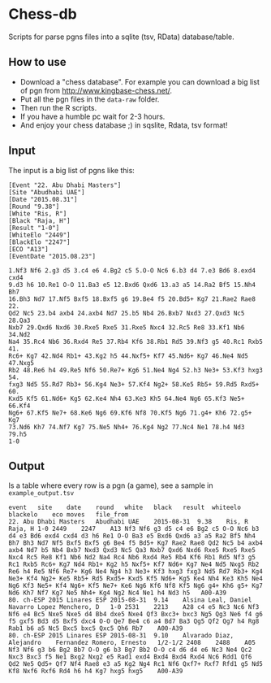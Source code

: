 # Chess-db

Scripts for parse pgns files into a sqlite (tsv, RData) database/table.

## How to use

- Download a "chess database". For example you can download a big list of pgn from http://www.kingbase-chess.net/.
- Put all the pgn files in the `data-raw` folder.
- Then run the R scripts.
- If you have a humble pc wait for 2-3 hours.
- And enjoy your chess database ;) in sqslite, Rdata, tsv format!

## Input

The input is a big list of pgns like this:

```
[Event "22. Abu Dhabi Masters"]
[Site "Abudhabi UAE"]
[Date "2015.08.31"]
[Round "9.38"]
[White "Ris, R"]
[Black "Raja, H"]
[Result "1-0"]
[WhiteElo "2449"]
[BlackElo "2247"]
[ECO "A13"]
[EventDate "2015.08.23"]

1.Nf3 Nf6 2.g3 d5 3.c4 e6 4.Bg2 c5 5.O-O Nc6 6.b3 d4 7.e3 Bd6 8.exd4 cxd4 
9.d3 h6 10.Re1 O-O 11.Ba3 e5 12.Bxd6 Qxd6 13.a3 a5 14.Ra2 Bf5 15.Nh4 Bh7 
16.Bh3 Nd7 17.Nf5 Bxf5 18.Bxf5 g6 19.Be4 f5 20.Bd5+ Kg7 21.Rae2 Rae8 22.
Qd2 Nc5 23.b4 axb4 24.axb4 Nd7 25.b5 Nb4 26.Bxb7 Nxd3 27.Qxd3 Nc5 28.Qa3 
Nxb7 29.Qxd6 Nxd6 30.Rxe5 Rxe5 31.Rxe5 Nxc4 32.Rc5 Re8 33.Kf1 Nb6 34.Nd2 
Na4 35.Rc4 Nb6 36.Rxd4 Re5 37.Rb4 Kf6 38.Rb1 Rd5 39.Nf3 g5 40.Rc1 Rxb5 41.
Rc6+ Kg7 42.Nd4 Rb1+ 43.Kg2 h5 44.Nxf5+ Kf7 45.Nd6+ Kg7 46.Ne4 Nd5 47.Nxg5
Rb2 48.Re6 h4 49.Re5 Nf6 50.Re7+ Kg6 51.Ne4 Ng4 52.h3 Ne3+ 53.Kf3 hxg3 54.
fxg3 Nd5 55.Rd7 Rb3+ 56.Kg4 Ne3+ 57.Kf4 Ng2+ 58.Ke5 Rb5+ 59.Rd5 Rxd5+ 60.
Kxd5 Kf5 61.Nd6+ Kg5 62.Ke4 Nh4 63.Ke3 Kh5 64.Ne4 Ng6 65.Kf3 Ne5+ 66.Kf4 
Ng6+ 67.Kf5 Ne7+ 68.Ke6 Ng6 69.Kf6 Nf8 70.Kf5 Ng6 71.g4+ Kh6 72.g5+ Kg7 
73.Nd6 Kh7 74.Nf7 Kg7 75.Ne5 Nh4+ 76.Kg4 Ng2 77.Nc4 Ne1 78.h4 Nd3 79.h5 
1-0
```

## Output

Is a table where every row is a pgn (a game), see a sample in `example_output.tsv`

```
event	site	date	round	white	black	result	whiteelo	blackelo	eco	moves	file_from
22. Abu Dhabi Masters	Abudhabi UAE	2015-08-31	9.38	Ris, R	Raja, H	1-0	2449	2247	A13	Nf3 Nf6 g3 d5 c4 e6 Bg2 c5 O-O Nc6 b3 d4 e3 Bd6 exd4 cxd4 d3 h6 Re1 O-O Ba3 e5 Bxd6 Qxd6 a3 a5 Ra2 Bf5 Nh4 Bh7 Bh3 Nd7 Nf5 Bxf5 Bxf5 g6 Be4 f5 Bd5+ Kg7 Rae2 Rae8 Qd2 Nc5 b4 axb4 axb4 Nd7 b5 Nb4 Bxb7 Nxd3 Qxd3 Nc5 Qa3 Nxb7 Qxd6 Nxd6 Rxe5 Rxe5 Rxe5 Nxc4 Rc5 Re8 Kf1 Nb6 Nd2 Na4 Rc4 Nb6 Rxd4 Re5 Rb4 Kf6 Rb1 Rd5 Nf3 g5 Rc1 Rxb5 Rc6+ Kg7 Nd4 Rb1+ Kg2 h5 Nxf5+ Kf7 Nd6+ Kg7 Ne4 Nd5 Nxg5 Rb2 Re6 h4 Re5 Nf6 Re7+ Kg6 Ne4 Ng4 h3 Ne3+ Kf3 hxg3 fxg3 Nd5 Rd7 Rb3+ Kg4 Ne3+ Kf4 Ng2+ Ke5 Rb5+ Rd5 Rxd5+ Kxd5 Kf5 Nd6+ Kg5 Ke4 Nh4 Ke3 Kh5 Ne4 Ng6 Kf3 Ne5+ Kf4 Ng6+ Kf5 Ne7+ Ke6 Ng6 Kf6 Nf8 Kf5 Ng6 g4+ Kh6 g5+ Kg7 Nd6 Kh7 Nf7 Kg7 Ne5 Nh4+ Kg4 Ng2 Nc4 Ne1 h4 Nd3 h5	A00-A39
80. ch-ESP 2015	Linares ESP	2015-08-31	9.14	Alsina Leal, Daniel	Navarro Lopez Menchero, D	1-0	2531	2213	A28	c4 e5 Nc3 Nc6 Nf3 Nf6 e4 Bc5 Nxe5 Nxe5 d4 Bb4 dxe5 Nxe4 Qf3 Bxc3+ bxc3 Ng5 Qg3 Ne6 f4 g6 f5 gxf5 Bd3 d5 Bxf5 dxc4 O-O Qe7 Be4 c6 a4 Bd7 Ba3 Qg5 Qf2 Qg7 h4 Rg8 Rab1 b6 a5 Nc5 Bxc5 bxc5 Qxc5 Qh6 Rb7	A00-A39
80. ch-ESP 2015	Linares ESP	2015-08-31	9.10	Alvarado Diaz, Alejandro	Fernandez Romero, Ernesto	1/2-1/2	2408	2488	A05	Nf3 Nf6 g3 b6 Bg2 Bb7 O-O g6 b3 Bg7 Bb2 O-O c4 d6 d4 e6 Nc3 Ne4 Qc2 Nxc3 Bxc3 f5 Ne1 Bxg2 Nxg2 e5 Rad1 exd4 Bxd4 Bxd4 Rxd4 Nc6 Rdd1 Qf6 Qd2 Ne5 Qd5+ Qf7 Nf4 Rae8 e3 a5 Kg2 Ng4 Rc1 Nf6 Qxf7+ Rxf7 Rfd1 g5 Nd5 Kf8 Nxf6 Rxf6 Rd4 h6 h4 Kg7 hxg5 hxg5	A00-A39
```


